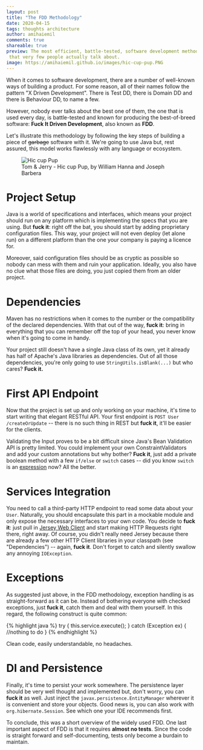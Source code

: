```yaml
---
layout: post
title: "The FDD Methodology"
date: 2020-04-15
tags: thoughts architecture
author: amihaiemil
comments: true
shareable: true
preview: The most efficient, battle-tested, software development methodology
 that very few people actually talk about.
image: https://amihaiemil.github.io/images/hic-cup-pup.PNG
---
```


When it comes to software development, there are a number of well-known ways of
building a product. For some reason, all of their names follow the pattern "X Driven Development".
There is Test DD, there is Domain DD and there is Behaviour DD, to name a few.

However, nobody ever talks about the best one of them, the one that is used every day,
is battle-tested and known for producing the best-of-breed software: **Fuck It Driven Development**, also known as **FDD**.

Let's illustrate this methodology by following the key steps of building a piece of <strike>garbage</strike> software with it. We're going to use Java but, rest assured, this model works flawlessly with any language or ecosystem.

<figure class="articleimg">
 <img src="{{page.image}}" alt="Hic cup Pup">
 <figcaption>
 Tom & Jerry - Hic cup Pup, by  William Hanna and Joseph Barbera
 </figcaption>
</figure>

# Project Setup

Java is a world of specifications and interfaces, which means your project should run on any
platform which is implementing the specs that you are using. But **fuck it**: right off the bat,
you should start by adding proprietary configuration files. This way, your project will
not even deploy (let alone run) on a different platform than the one your company is paying a licence for.

Moreover, said configuration files should be as cryptic as possible so nobody can mess with them and ruin your application. Ideally, you also have no clue what those files are doing, you just copied them from an older project.

# Dependencies

Maven has no restrictions when it comes to the number or the compatibility of the declared dependencies. With that out of the way, **fuck it**: bring in everything that you can remember
off the top of your head, you never know when it's going to come in handy.

Your project still doesn't have a single Java class of its own, yet it already has half of Apache's Java libraries as dependencies. Out of all those dependencies, you're only going to use ``StringUtils.isBlank(...)`` but who cares? **Fuck it.**

# First API Endpoint

Now that the project is set up and only working on your machine, it's time to start writing that
elegant RESTful API. Your first endpoint is ``POST User /createOrUpdate`` -- there is no such thing in REST but **fuck it**, it'll be easier for the clients.

Validating the Input proves to be a bit difficult since Java's Bean Validation API is pretty limited. You could implement your own ConstraintValidators and add your custom annotations but why bother? **Fuck it**, just add a private boolean method with a few ``if/else`` or ``switch`` cases -- did you know ``switch`` is an [expression](https://blog.codefx.org/java/switch-expressions/) now? All the better.

# Services Integration

You need to call a third-party HTTP endpoint to read some data about your ``User``. Naturally,
you should encapsulate this part in a mockable module and only expose the necessary interfaces to your own code. You decide to **fuck it**: just pull in [Jersey Web Client](https://eclipse-ee4j.github.io/jersey.github.io/documentation/latest/client.html) and start making HTTP Requests right there, right away. Of course, you didn't really need Jersey because there are already a few other HTTP Client libraries in your classpath (see "Dependencies") -- again, **fuck it**. Don't forget to catch and silently swallow any annoying ``IOException``.

# Exceptions

As suggested just above, in the FDD methodology, exception handling is as straight-forward as it can be. Instead of bothering everyone with checked exceptions, just **fuck it**, catch them and deal with them yourself. In this regard, the following construct is quite common:

{% highlight java %}
try {
    this.service.execute();
} catch (Exception ex) {
    //nothing to do
}
{% endhighlight %}

Clean code, easily understandable, no headaches.

# DI and Persistence

Finally, it's time to persist your work somewhere. The persistence layer should be very well thought and implemented but, don't worry, you can **fuck it** as well. Just inject the ``javax.persistence.EntityManager`` wherever it is convenient and store your objects. Good news is, you can also work with ``org.hibernate.Session``. See which one your IDE recommends first.

To conclude, this was a short overview of the widely used FDD. One last important aspect of FDD
is that it requires **almost no tests**. Since the code is straight forward and self-documenting, tests only become a burdain to maintain.
